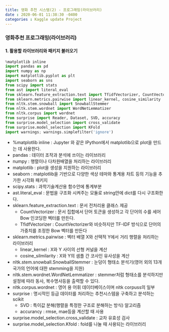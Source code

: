 ```yaml
---
title: 영화 추천 시스템(2) - 프로그래밍(라이브러리)  
date : 2020-06-01 11:38:30 -0400
categories : Kaggle update Project
---
```


### 영화추천 프로그래밍(라이브러리)

#### 1. 활용할 라이브러리와 패키지 불러오기
```python
%matplotlib inline
import pandas as pd
import numpy as np
import matplotlib.pyplot as plt
import seaborn as sns
from scipy import stats 
from ast import literal_eval
from sklearn.feature_extraction.text import TfidfVectorizer, CountVectorizer
from sklearn.metrics.pairwise import linear_kernel, cosine_similarity
from nltk.stem.snowball import SnowballStemmer 
from nltk.stem.wordnet import WordNetLemmatizer
from nltk.corpus import wordnet
from surprise import Reader, Dataset, SVD, accuracy
from surprise.model_selection import cross_validate
from surprise.model_selection import KFold
import warnings; warnings.simplefilter('ignore')
```
* %matplotlib inline : Jupyter 와 같은 IPython에서 matplotlib으로 plot을 만드는 데 사용한다.
* pandas : 데이터 조작과 분석에 쓰이는 라이브러리
* numpy : 행렬이나 다차원배열을 처리하는 라이브러리
* matplotlib : plot을 생성을 지원하는 라이브러리
* seaborn : matplotlib을 기반으로 다양한 색상 테마와 통계용 차트 등의 기능을 추가한 시각화 패키지
* scipy.stats : 과학기술계산용 함수안에 통계부분
* ast.literal_eval : 문법을 구조화 시켜주는 모듈로 string안에 dict를 다시 구조화한다.
* sklearn.feature_extraction.text : 문서 전처리용 클래스 제공
  + CountVectorizer : 문서 집합에서 단어 토큰을 생성하고 각 단어의 수를 세어 Bow 인코딩한 벡터를 만든다.
  + TfidfVectorizer : CountVectorizer와 비슷하지만 TF-IDF 방식으로 단어의 가중치를 조정한 Bow 벡터를 만든다
* sklearn.metrics.pairwise : 벡터 배열 X와 선택적 Y에서 거리 행렬을 처리하는 라이브러리
  + linear_kernel : X와 Y 사이의 선형 커널을 계산
  + cosine_silmilarity : X와 Y의 샘플 간 코사인 유사성을 계산
* nltk.stem.snowball.SnowballStemmer : 눈덩이 형태소 분석기(영어 외의 13개 국가의 언어에 대한 stemming을 지원)
* nltk.stem.wordnet.WordNetLemmatizer : stemmer처럼 형태소를 분석하지만 설정에 따라 동사, 복수명사등을 출력할 수 있다.
* nltk.corpus.wordnet : 영어 용 어휘 데이터베이스이며 nltk corpuss의 일부
* surprise : 명시적인 등급 데이터를 처리하는 추천시스템을 구축하고 분석하는 scikit
  + SVD : 특이값 분해(행렬을 특정한 구조로 분해하는 방식) 알고리즘
  + accurancy : rmse, mae등을 계산할 때 사용
* surprise.model_selection.cross_validate : 교차 유효성 검사
* surprise.model_selection.Kfold : fold를 나눌 때 사용되는 라이브러리
